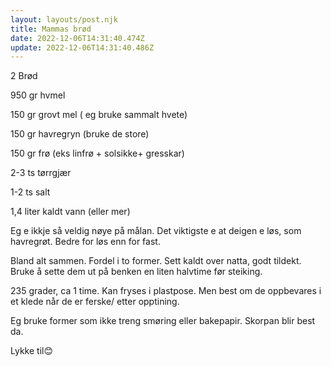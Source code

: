 ```yaml
---
layout: layouts/post.njk
title: Mammas brød
date: 2022-12-06T14:31:40.474Z
update: 2022-12-06T14:31:40.486Z
---
```

2 Brød 

950 gr hvmel

150 gr grovt mel ( eg bruke sammalt hvete)

150 gr havregryn (bruke de store)

150 gr frø (eks linfrø + solsikke+ gresskar)

2-3 ts tørrgjær

1-2 ts salt

1,4 liter kaldt vann (eller mer)



Eg e ikkje så veldig nøye på målan. Det viktigste e at deigen e løs, som havregrøt. Bedre for løs enn for fast. 



Bland alt sammen. Fordel i to former. Sett kaldt over natta, godt tildekt. Bruke å sette dem ut på benken en liten halvtime før steiking. 

235 grader, ca 1 time. Kan fryses i plastpose. Men best om de oppbevares i et klede når de er ferske/ etter opptining. 



Eg bruke former som ikke treng smøring eller bakepapir. Skorpan blir best da. 

Lykke til😊